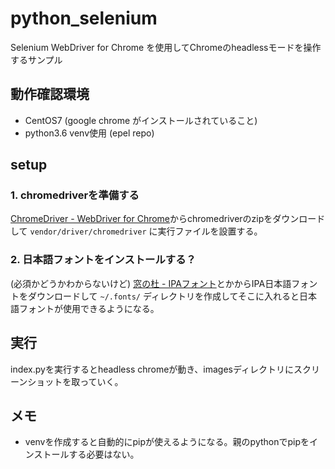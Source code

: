 # python_selenium
Selenium WebDriver for Chrome を使用してChromeのheadlessモードを操作するサンプル

## 動作確認環境
- CentOS7 (google chrome がインストールされていること)
- python3.6 venv使用 (epel repo)

## setup
### 1. chromedriverを準備する
[ChromeDriver - WebDriver for Chrome](https://sites.google.com/a/chromium.org/chromedriver/downloads)からchromedriverのzipをダウンロードして `vendor/driver/chromedriver` に実行ファイルを設置する。

### 2. 日本語フォントをインストールする？
(必須かどうかわからないけど) [窓の杜 - IPAフォント](https://forest.watch.impress.co.jp/library/software/ipafont/)とかからIPA日本語フォントをダウンロードして `~/.fonts/` ディレクトリを作成してそこに入れると日本語フォントが使用できるようになる。

## 実行
index.pyを実行するとheadless chromeが動き、imagesディレクトリにスクリーンショットを取っていく。

## メモ
- venvを作成すると自動的にpipが使えるようになる。親のpythonでpipをインストールする必要はない。
